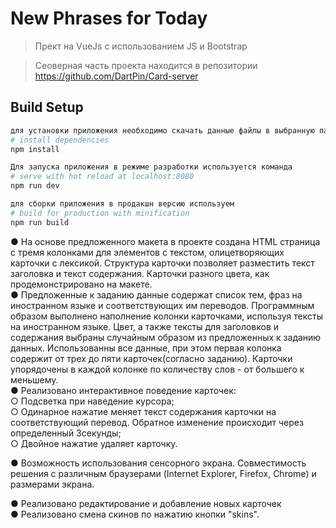# New Phrases for Today

> Прект на VueJs с использованием  JS и Bootstrap

> Сеоверная часть проекта находится в репозитории https://github.com/DartPin/Card-server

## Build Setup

``` bash
для установки приложения необходимо скачать данные файлы в выбранную папку и вконсоли использовать команду npm install для установки необходимых библиотек
# install dependencies
npm install

Для запуска приложения в режиме разработки используется команда
# serve with hot reload at localhost:8080
npm run dev

для сборки приложения в продакшн версию используем
# build for production with minification
npm run build
```

● На основе предложенного макета в проекте создана HTML страница с тремя колонками для элементов с текстом, олицетворяющих карточки с лексикой. Структура карточки позволяет разместить текст заголовка и текст содержания. Карточки разного цвета, как продемонстрировано на макете. </br>
● Предложенные к заданию данные содержат список тем, фраз на иностранном языке и соответствующих им переводов. Программным образом выполнено наполнение колонки карточками, используя тексты на иностранном языке. Цвет, а также тексты для заголовков и содержания выбраны случайным образом из предложенных к заданию данных. Использованны все данные, при этом первая колонка содержит от трех до пяти карточек(согласно заданию). Карточки упорядочены в каждой колонке по количеству слов - от большего к меньшему.  </br>
● Реализовано интерактивное  поведение карточек: </br>
  ○ Подсветка при наведение курсора;  </br>
  ○ Одинарное нажатие меняет текст содержания карточки на соответствующий перевод. Обратное изменение происходит через определенный         3секунды;  </br>
  ○ Двойное нажатие удаляет карточку.  </br> 
 
  
 
● Возможность использования сенсорного экрана. Совместимость решения с различным браузерами (Internet Explorer, Firefox, Chrome) и размерами экрана.  </br>

● Реализовано редактирование и добавление новых карточек  </br>
● Реализовано смена скинов по нажатию кнопки "skins".  </br>
